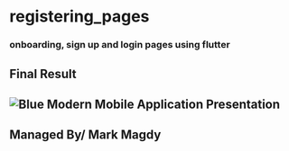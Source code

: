# registering_pages
### onboarding, sign up and login pages using flutter

## Final Result 
![Blue Modern Mobile Application Presentation](https://github.com/MarkMagdyShawky/registering_pages/assets/106816564/181f8ac1-833d-46fd-91b6-6caa917113e1)
--------------------------------------------------------------
## Managed By/ Mark Magdy
